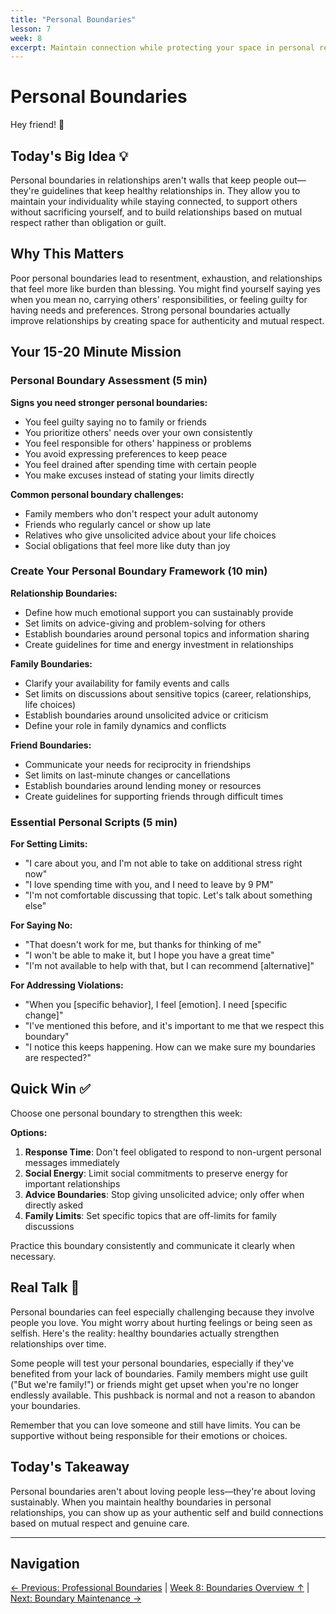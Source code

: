 ```yaml
---
title: "Personal Boundaries"
lesson: 7
week: 8
excerpt: Maintain connection while protecting your space in personal relationships.
---
```


# Personal Boundaries

Hey friend! 👋

## Today's Big Idea 💡

Personal boundaries in relationships aren't walls that keep people out—they're guidelines that keep healthy relationships in. They allow you to maintain your individuality while staying connected, to support others without sacrificing yourself, and to build relationships based on mutual respect rather than obligation or guilt.

## Why This Matters

Poor personal boundaries lead to resentment, exhaustion, and relationships that feel more like burden than blessing. You might find yourself saying yes when you mean no, carrying others' responsibilities, or feeling guilty for having needs and preferences. Strong personal boundaries actually improve relationships by creating space for authenticity and mutual respect.

## Your 15-20 Minute Mission

### Personal Boundary Assessment (5 min)

**Signs you need stronger personal boundaries:**
- You feel guilty saying no to family or friends
- You prioritize others' needs over your own consistently
- You feel responsible for others' happiness or problems
- You avoid expressing preferences to keep peace
- You feel drained after spending time with certain people
- You make excuses instead of stating your limits directly

**Common personal boundary challenges:**
- Family members who don't respect your adult autonomy
- Friends who regularly cancel or show up late
- Relatives who give unsolicited advice about your life choices
- Social obligations that feel more like duty than joy

### Create Your Personal Boundary Framework (10 min)

**Relationship Boundaries:**
- Define how much emotional support you can sustainably provide
- Set limits on advice-giving and problem-solving for others
- Establish boundaries around personal topics and information sharing
- Create guidelines for time and energy investment in relationships

**Family Boundaries:**
- Clarify your availability for family events and calls
- Set limits on discussions about sensitive topics (career, relationships, life choices)
- Establish boundaries around unsolicited advice or criticism
- Define your role in family dynamics and conflicts

**Friend Boundaries:**
- Communicate your needs for reciprocity in friendships
- Set limits on last-minute changes or cancellations
- Establish boundaries around lending money or resources
- Create guidelines for supporting friends through difficult times

### Essential Personal Scripts (5 min)

**For Setting Limits:**
- "I care about you, and I'm not able to take on additional stress right now"
- "I love spending time with you, and I need to leave by 9 PM"
- "I'm not comfortable discussing that topic. Let's talk about something else"

**For Saying No:**
- "That doesn't work for me, but thanks for thinking of me"
- "I won't be able to make it, but I hope you have a great time"
- "I'm not available to help with that, but I can recommend [alternative]"

**For Addressing Violations:**
- "When you [specific behavior], I feel [emotion]. I need [specific change]"
- "I've mentioned this before, and it's important to me that we respect this boundary"
- "I notice this keeps happening. How can we make sure my boundaries are respected?"

## Quick Win ✅

Choose one personal boundary to strengthen this week:

**Options:**
1. **Response Time**: Don't feel obligated to respond to non-urgent personal messages immediately
2. **Social Energy**: Limit social commitments to preserve energy for important relationships
3. **Advice Boundaries**: Stop giving unsolicited advice; only offer when directly asked
4. **Family Limits**: Set specific topics that are off-limits for family discussions

Practice this boundary consistently and communicate it clearly when necessary.

## Real Talk 💬

Personal boundaries can feel especially challenging because they involve people you love. You might worry about hurting feelings or being seen as selfish. Here's the reality: healthy boundaries actually strengthen relationships over time.

Some people will test your personal boundaries, especially if they've benefited from your lack of boundaries. Family members might use guilt ("But we're family!") or friends might get upset when you're no longer endlessly available. This pushback is normal and not a reason to abandon your boundaries.

Remember that you can love someone and still have limits. You can be supportive without being responsible for their emotions or choices.

## Today's Takeaway

Personal boundaries aren't about loving people less—they're about loving sustainably. When you maintain healthy boundaries in personal relationships, you can show up as your authentic self and build connections based on mutual respect and genuine care.

---

## Navigation

[← Previous: Professional Boundaries](/journey/week-08/06-professional-boundaries/) | [Week 8: Boundaries Overview ↑](/journey/week-08/) | [Next: Boundary Maintenance →](/journey/week-08/08-boundary-maintenance/)